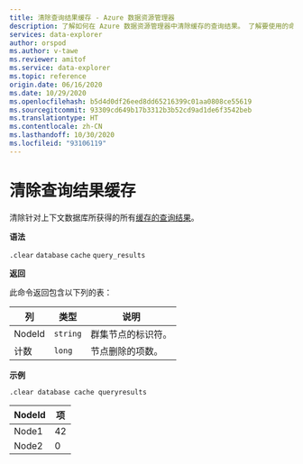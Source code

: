```yaml
---
title: 清除查询结果缓存 - Azure 数据资源管理器
description: 了解如何在 Azure 数据资源管理器中清除缓存的查询结果。 了解要使用的命令并查看示例。
services: data-explorer
author: orspod
ms.author: v-tawe
ms.reviewer: amitof
ms.service: data-explorer
ms.topic: reference
origin.date: 06/16/2020
ms.date: 10/29/2020
ms.openlocfilehash: b5d4d0df26eed8dd65216399c01aa0808ce55619
ms.sourcegitcommit: 93309cd649b17b3312b3b52cd9ad1de6f3542beb
ms.translationtype: HT
ms.contentlocale: zh-CN
ms.lasthandoff: 10/30/2020
ms.locfileid: "93106119"
---
```

# <a name="clear-query-results-cache"></a>清除查询结果缓存

清除针对上下文数据库所获得的所有[缓存的查询结果](../query/query-results-cache.md)。

**语法**

`.clear` `database` `cache` `query_results`

**返回**

此命令返回包含以下列的表：

|列    |类型    |说明
|---|---|---
|NodeId|`string`|群集节点的标识符。
|计数|`long`|节点删除的项数。

**示例**

```kusto
.clear database cache queryresults
```

|NodeId|项|
|---|---|
|Node1|42
|Node2|0
